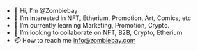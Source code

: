 - 👋 Hi, I’m @Zombiebay
- 👀 I’m interested in NFT, Etherium, Promotion, Art, Comics, etc
- 🌱 I’m currently learning Marketing, Promotion, Crypto.
- 💞️ I’m looking to collaborate on NFT, B2B, Crypto, Etherium
- 📫 How to reach me info@zombiebay.com

<!---
Zombiebay/Zombiebay is a ✨ special ✨ repository because its `README.md` (this file) appears on your GitHub profile.
You can click the Preview link to take a look at your changes.
--->
